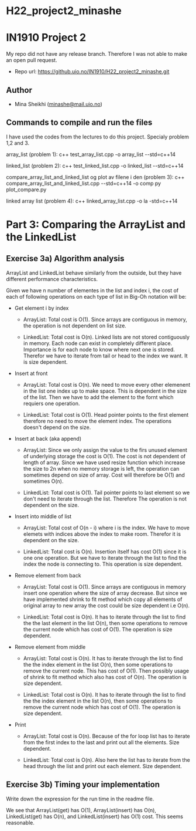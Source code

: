 # H22_project2_minashe

# IN1910 Project 2 

My repo did not have any release branch. Therefore I was not able to make an open pull request.

- Repo url: https://github.uio.no/IN1910/H22_project2_minashe.git

## Author
- Mina Sheikhi (minashe@mail.uio.no)

## Commands to compile and run the files
I have used the codes from the lectures to do this project. Specialy problem
1,2 and 3.

array_list (problem 1):
	c++ test_array_list.cpp -o array_list --std=c++14


linked_list (problem 2): 
	c++ test_linked_list.cpp -o linked_list --std=c++14

compare_array_list_and_linked_list og plot av filene i den (problem 3):
  c++ compare_array_list_and_linked_list.cpp --std=c++14 -o comp
  py plot_compare.py

linked array list (problem 4): 
  c++ linked_array_list.cpp -o la -std=c++14



# Part 3: Comparing the ArrayList and the LinkedList

## Exercise 3a) Algorithm analysis

ArrayList and LinkedList behave similarly from the outside, but they have 
different performance characteristics.

Given we have n number of elementes in the list and index i, the cost of each 
of following operations on each type of list in Big-Oh notation will be:

- Get element i by index 
  - ArrayList: Total cost is O(1). Since arrays are contiguous in memory, the
                operation is not dependent on list size.
  
  - LinkedList: Total cost is O(n). Linked lists are not stored contiguously in
                memory. Each node can exist in completely different place. 
                Importance is for each node to know where next one is stored. 
                Therefor we have to iterate from tail or head to the index we want.
                It is size dependent.
  
- Insert at front
  - ArrayList: Total cost is O(n). We need to move every other elemenent in
               the list one index up to make space. This is dependent in the 
               size of the list. Then we have to add the element to the fornt
               which requiers one operation. 
  
  - LinkedList: Total cost is O(1). Head pointer points to the first element
                therefore no need to move the element index. The operations
                doesn't depend on the size.


- Insert at back (aka append)
    - ArrayList: Since we only assign the value to the firs unused element
                 of underlying storage the cost is O(1). The cost is not dependent
                 of length of array. Since we have used resize function 
                 which increase the size to 2n when no memory storage is left,
                 the operation can sometimes depend on size of array. 
                 Cost will therefore be O(1) and sometimes O(n).
  
    - LinkedList: Total cost is O(1). Tail pointer points to last element 
                  so we don't need to iterate through the list. Therefore
                  The operation is not dependent on the size.
    

- Insert into middle of list
    - ArrayList: Total cost of O(n - i) where i is the index.
                 We have to move elemets with indices above the index to make room.
                 Therefor it is dependent on the size.
                 
    - LinkedList: Total cost is O(n). Insertion itself has cost O(1) since it is one 
                  one operation. But we have to iterate through the list to find the
                  index the node is connecting to. This operation is size dependent.
                  

- Remove element from back
    - ArrayList: Total cost is O(1). Since arrays are contiguous in memory insert one
                 operation where the size of array decrease. But since we have implemented 
                 shrink to fit method which copy all elements of original array to new array
                 the cost could be size dependent i.e O(n).
                
    - LinkedList: Total cost is O(n). It has to iterate through the list to find the 
                  the last element in the list O(n), then some operations to remove the current
                  node which has cost of O(1). The operation is size dependent.

- Remove element from middle
    - ArrayList: Total cost is O(n). It has to iterate through the list to find the 
                  the index element in the list O(n), then some operations to remove the current
                  node. This has cost of O(1). Then possibly usage of shrink to fit method which 
                  also has cost of O(n). The operation is size dependent.
                 
    - LinkedList: Total cost is O(n). It has to iterate through the list to find the 
                  the index element in the list O(n), then some operations to remove the current
                  node which has cost of O(1). The operation is size dependent.


- Print
    - ArrayList: Total cost is O(n). Because of the for loop list has to iterate from the first 
                 index to the last and print out all the elements. Size dependent.
                 
    - LinkedList: Total cost is O(n). Also here the list has to iterate from the head
                  through the list and print out each element. Size dependent. 

## Exercise 3b) Timing your implementation

Write down the expression for the run time in the readme file.

We see that ArrayList(get) has O(1), ArrayList(insert) has O(n), LinkedList(get) has O(n), and 
LinkedList(insert) has O(1) cost. This seems reasonable.
